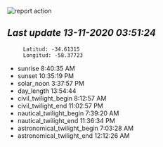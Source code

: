 ![report action](https://github.com/matiasz8/actions-for-reports/workflows/report%20action/badge.svg?branch=develop) 


## *****Last update 13-11-2020 03:51:24*****



		 Latitud: -34.61315
		 Longitud: -58.37723

 - sunrise 	 8:40:35 AM
 - sunset 	 10:35:19 PM
 - solar_noon 	 3:37:57 PM
 - day_length 	 13:54:44
 - civil_twilight_begin 	 8:12:57 AM
 - civil_twilight_end 	 11:02:57 PM
 - nautical_twilight_begin 	 7:39:20 AM
 - nautical_twilight_end 	 11:36:34 PM
 - astronomical_twilight_begin 	 7:03:28 AM
 - astronomical_twilight_end 	 12:12:26 AM
